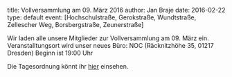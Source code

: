 title: Vollversammlung am 09. März 2016
author: Jan Braje
date: 2016-02-22
type: default
event: [Hochschulstraße, Gerokstraße, Wundtstraße, Zellescher Weg, Borsbergstraße, Zeunerstraße]

Wir laden alle unsere Mitglieder zur Vollversammlung am 09. März ein. Veranstalltungsort wird unser neues Büro: NOC (Räcknitzhöhe 35, 01217 Dresden)
Beginn ist 19:00 Uhr

Die Tagesordnung könnt ihr [hier](https://agdsn.de/sipa/documents/Tagesordnung_VV_09022016.pdf) einsehen.

